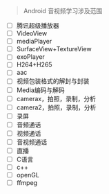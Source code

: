> Android 音视频学习涉及范围
* [ ] 腾讯超级播放器
* [ ] VideoView
* [ ] mediaPlayer
* [ ] SurfaceView+TextureView
* [ ] exoPlayer
* [ ] H264+H265
* [ ] aac  
* [ ] 视频包装格式的解封与封装  
* [ ] Media编码与解码
* [ ] camerax，拍照，录制，分析
* [ ] camera2，拍照，录制，分析
* [ ] 录屏
* [ ] 音频通话  
* [ ] 视频通话  
* [ ] 音视频通话  
* [ ] 直播   
* [ ] C语言
* [ ] c++
* [ ] openGL 
* [ ] ffmpeg 